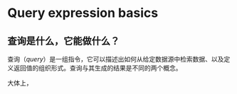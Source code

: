 # Query expression basics



## 查询是什么，它能做什么？

查询（*query*）是一组指令，它可以描述出如何从给定数据源中检索数据、以及定义返回值的组织形式。查询与其生成的结果是不同的两个概念。

大体上，